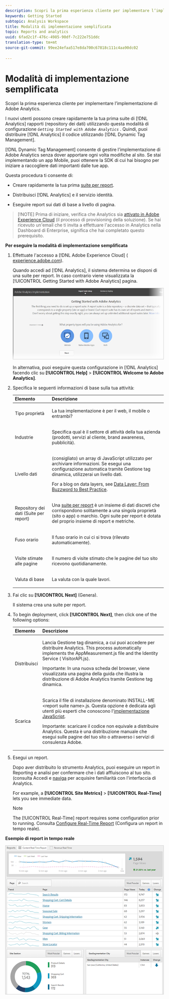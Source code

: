 ```yaml
---
description: Scopri la prima esperienza cliente per implementare l’implementazione di Adobe Analytics.
keywords: Getting Started
subtopic: Analysis Workspace
title: Modalità di implementazione semplificata
topic: Reports and analytics
uuid: 6fad2c1f-476c-4985-90df-7c222e751ddc
translation-type: tm+mt
source-git-commit: 99ee24efaa517e8da700c67818c111c4aa90dc02

---
```



# Modalità di implementazione semplificata

Scopri la prima esperienza cliente per implementare l’implementazione di Adobe Analytics.

<!-- 

<p>https://activation.adobedtm.com/index.php?redirected=1 </p>

 -->

I nuovi utenti possono creare rapidamente la tua prima suite di [!DNL Analytics] rapporti (repository dei dati) utilizzando questa modalità di configurazione *`Getting Started with Adobe Analytics`* . Quindi, puoi distribuire [!DNL Analytics] il codice utilizzando [!DNL Dynamic Tag Management].

[!DNL Dynamic Tag Management] consente di gestire l’implementazione di Adobe Analytics senza dover apportare ogni volta modifiche al sito. Se stai implementando un app Mobile, puoi ottenere la SDK di cui hai bisogno per iniziare a raccogliere dati importanti dalle tue app.

Questa procedura ti consente di:

* Creare rapidamente la tua prima [suite per report](https://marketing.adobe.com/resources/help/en_US/analytics/getting-started/report-suites.html).
* Distribuisci [!DNL Analytics] e il servizio [](https://marketing.adobe.com/resources/help/en_US/mcvid/)identità.

* Eseguire report sui dati di base a livello di pagina.

> [!NOTE] Prima di iniziare, verifica che Analytics sia [attivato in Adobe Experience Cloud](https://marketing.adobe.com/resources/help/en_US/mcloud/core_services.html) (il processo di provisioning della soluzione). Se hai ricevuto un'email che ti invita a effettuare l'accesso in Analytics nella Dashboard di Enterprise, significa che hai completato questo prerequisito.

**Per eseguire la modalità di implementazione semplificata**

1. Effettuate l'accesso a [!DNL Adobe Experience Cloud] ( [experience.adobe.com](https://experiencecloud.adobe.com)).

   Quando accedi ad [!DNL Analytics], il sistema determina se disponi di una suite per report. In caso contrario viene visualizzata la [!UICONTROL Getting Started with Adobe Analytics] pagina.

   ![](assets/analytics-implementation-rs-wizard.png)

   In alternativa, puoi eseguire questa configurazione in [!DNL Analytics] facendo clic su **[!UICONTROL Help]** &gt; **[!UICONTROL Welcome to Adobe Analytics]**.

1. Specifica le seguenti informazioni di base sulla tua attività:

   <table id="table_1741878A1B284CB78D297D531DC703D6"> 
     <thead> 
      <tr> 
       <th colname="col1" class="entry"> Elemento </th> 
       <th colname="col2" class="entry"> Descrizione </th> 
      </tr> 
     </thead>
     <tbody> 
      <tr> 
       <td colname="col1"> <p>Tipo proprietà </p> </td> 
       <td colname="col2"> <p>La tua implementazione è per il web, il mobile o entrambi? </p> </td> 
      </tr> 
      <tr> 
       <td colname="col1"> <p>Industrie </p> </td> 
       <td colname="col2"> <p>Specifica qual è il settore di attività della tua azienda (prodotti, servizi al cliente, brand awareness, pubblicità). </p> </td> 
      </tr> 
      <tr> 
       <td colname="col1"> <p>Livello dati </p> </td> 
       <td colname="col2"> <p>(consigliato) un array di JavaScript utilizzato per archiviare informazioni. Se esegui una configurazione automatica tramite Gestione tag dinamica, utilizzerai un livello dati. </p> <p>For a blog on data layers, see <a href="https://blogs.adobe.com/digitalmarketing/analytics/data-layers-buzzword-best-practice/"> Data Layer: From Buzzword to Best Practice</a>. </p> </td> 
      </tr> 
      <tr> 
       <td colname="col1"> <p>Repository dei dati (Suite per report) </p> </td> 
       <td colname="col2"> <p> Una <a href="https://marketing.adobe.com/resources/help/en_US/analytics/getting-started/report-suites.html">suite per report</a> è un insieme di dati discreti che corrispondono solitamente a una singola proprietà (sito o app) o marchio. Ogni suite per report è dotata del proprio insieme di report e metriche. </p> </td> 
      </tr> 
      <tr> 
       <td colname="col1"> <p>Fuso orario </p> </td> 
       <td colname="col2"> <p>Il fuso orario in cui ci si trova (rilevato automaticamente). </p> </td> 
      </tr> 
      <tr> 
       <td colname="col1"> <p>Visite stimate alle pagine </p> </td> 
       <td colname="col2"> <p>Il numero di visite stimato che le pagine del tuo sito ricevono quotidianamente. </p> </td> 
      </tr> 
      <tr> 
       <td colname="col1"> <p>Valuta di base </p> </td> 
       <td colname="col2"> <p>La valuta con la quale lavori. </p> </td> 
      </tr> 
     </tbody> 
    </table>

1. Fai clic su **[!UICONTROL Next]** (Genera).

   Il sistema crea una suite per report.

1. To begin deployment, click **[!UICONTROL Next]**, then click one of the following options:

   <table id="table_71C7F7B9677346CD8D5130519D32464B"> 
     <thead> 
      <tr> 
       <th colname="col1" class="entry"> Elemento </th> 
       <th colname="col2" class="entry"> Descrizione </th> 
      </tr> 
     </thead>
     <tbody> 
      <tr> 
       <td colname="col1"> <p>Distribuisci </p> </td> 
       <td colname="col2"> <p> Lancia <span class="keyword">Gestione tag dinamica</span>, a cui puoi accedere per distribuire Analytics. This process automatically implements the <span class="filepath"> AppMeasurement.js</span> file and the Identity Service (<span class="filepath"> VisitorAPI.js</span>). </p> <p> <p>Importante: In una nuova scheda del browser, viene visualizzata una pagina della guida che illustra la distribuzione di <span class="keyword"> Adobe Analytics</span> tramite Gestione tag dinamica. </p> </p> </td> 
      </tr> 
      <tr> 
       <td colname="col1"> <p>Scarica </p> </td> 
       <td colname="col2"> <p> Scarica il file di installazione denominato <span class="filepath">INSTALL-ME &lt;report suite name&gt;.js</span>. Questa opzione è dedicata agli utenti più esperti che conoscono l'<a href="https://marketing.adobe.com/resources/help/en_US/sc/implement/js_implementation.html">implementazione JavaScript</a>. </p> <p> <p>Importante: scaricare il codice non equivale a distribuire <span class="keyword">Analytics</span>. Questa è una distribuzione manuale che esegui sulle pagine del tuo sito o attraverso i servizi di consulenza Adobe. </p> </p> </td> 
      </tr> 
     </tbody> 
    </table>

1. Esegui un report.

   Dopo aver distribuito lo strumento Analytics, puoi eseguire un report in Reporting e analisi per confermare che i dati affluiscono al tuo sito. (consulta Accedi e [naviga](https://marketing.adobe.com/resources/help/en_US/analytics/getting-started/analytics-navigation.html) per acquisire familiarità con l'interfaccia di Analytics.

   For example, a **[!UICONTROL Site Metrics]** &gt; **[!UICONTROL Real-Time]** lets you see immediate data.

   >[!NOTE]
   >
   >The [!UICONTROL Real-Time] report requires some configuration prior to running. Consulta [Configure Real-Time Report](https://marketing.adobe.com/resources/help/en_US/reference/t_realtime_admin.html) (Configura un report in tempo reale).

**Esempio di report in tempo reale**

![](assets/real-time-report.png)
